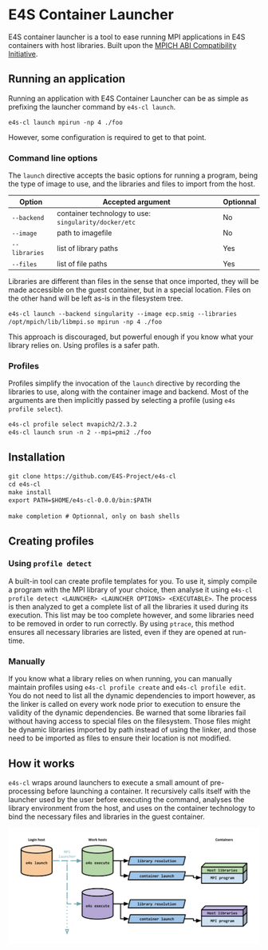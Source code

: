 # E4S Container Launcher

E4S container launcher is a tool to ease running MPI applications in E4S containers with host libraries. Built upon the [MPICH ABI Compatibility Initiative](https://www.mpich.org/abi/).

## Running an application

Running an application with E4S Container Launcher can be as simple as prefixing the launcher command by `e4s-cl launch`.

```
e4s-cl launch mpirun -np 4 ./foo
```

However, some configuration is required to get to that point.

### Command line options

The `launch` directive accepts the basic options for running a program, being the type of image to use, and the libraries and files to import from the host.

|Option|Accepted argument|Optionnal|
|-|-|-|
|`--backend`|container technology to use: `singularity/docker/etc`|No|
|`--image`|path to imagefile|No|
|`--libraries`|list of library paths|Yes|
|`--files`|list of file paths|Yes|

Libraries are different than files in the sense that once imported, they will be made accessible on the guest container, but in a special location. Files on the other hand will be left as-is in the filesystem tree.

```
e4s-cl launch --backend singularity --image ecp.smig --libraries /opt/mpich/lib/libmpi.so mpirun -np 4 ./foo
```

This approach is discouraged, but powerful enough if you know what your library relies on. Using profiles is a safer path.

### Profiles

Profiles simplify the invocation of the `launch` directive by recording the libraries to use, along with the container image and backend.
Most of the arguments are then implicitly passed by selecting a profile (using `e4s profile select`).

```
e4s-cl profile select mvapich2/2.3.2
e4s-cl launch srun -n 2 --mpi=pmi2 ./foo
```

## Installation

```
git clone https://github.com/E4S-Project/e4s-cl
cd e4s-cl
make install
export PATH=$HOME/e4s-cl-0.0.0/bin:$PATH

make completion # Optionnal, only on bash shells
```

## Creating profiles

### Using `profile detect`

A built-in tool can create profile templates for you. To use it, simply compile a program with the MPI library of your choice, then analyse it using `e4s-cl profile detect <LAUNCHER> <LAUNCHER OPTIONS> <EXECUTABLE>`.
The process is then analyzed to get a complete list of all the libraries it used during its execution.
This list may be too complete however, and some libraries need to be removed in order to run correctly.
By using `ptrace`, this method ensures all necessary libraries are listed, even if they are opened at run-time.

### Manually

If you know what a library relies on when running, you can manually maintain profiles using `e4s-cl profile create` and `e4s-cl profile edit`. You do not need to list all the dynamic dependencies to import however, as the linker is called on every work node prior to execution to ensure the validity of the dynamic dependencies. Be warned that some libraries fail without having access to special files on the filesystem. Those files might be dynamic libraries imported by path instead of using the linker, and those need to be imported as files to ensure their location is not modified.

## How it works

`e4s-cl` wraps around launchers to execute a small amount of pre-processing before launching a container.
It recursively calls itself with the launcher used by the user before executing the command, analyses the library environment from the host, and uses on the container technology to bind the necessary files and libraries in the guest container.

![structure](https://github.com/E4S-Project/e4s-cl/raw/master/assets/images/e4scl_structure.png)
